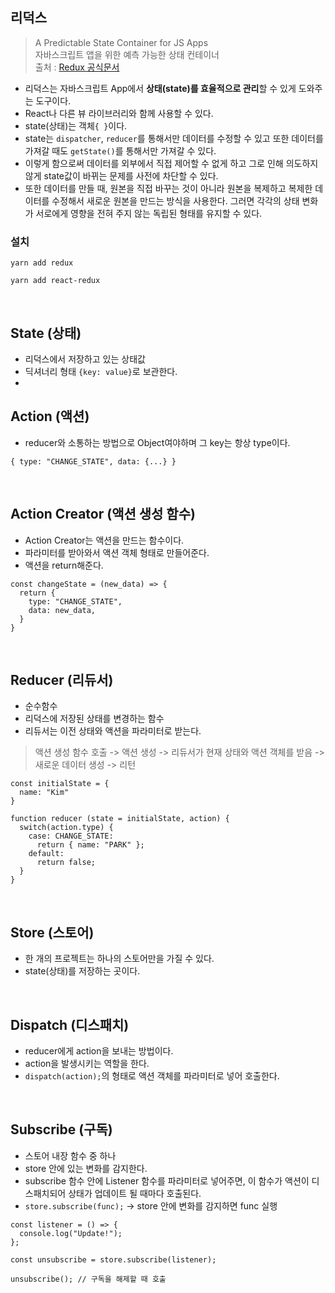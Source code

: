## 리덕스
> A Predictable State Container for JS Apps <br />
> 자바스크립트 앱을 위한 예측 가능한 상태 컨테이너 <br />
> 출처 : [Redux 공식문서](https://ko.redux.js.org/)

- 리덕스는 자바스크립트 App에서 **상태(state)를 효율적으로 관리**할 수 있게 도와주는 도구이다.
- React나 다른 뷰 라이브러리와 함께 사용할 수 있다.
- state(상태)는 객체`{ }`이다.
- state는 `dispatcher`, `reducer`를 통해서만 데이터를 수정할 수 있고 또한 데이터를 가져갈 때도 `getState()`를 통해서만 가져갈 수 있다.
- 이렇게 함으로써 데이터를 외부에서 직접 제어할 수 없게 하고 그로 인해 의도하지 않게 state값이 바뀌는 문제를 사전에 차단할 수 있다.
- 또한 데이터를 만들 때, 원본을 직접 바꾸는 것이 아니라 원본을 복제하고 복제한 데이터를 수정해서 새로운 원본을 만드는 방식을 사용한다. 
그러면 각각의 상태 변화가 서로에게 영향을 전혀 주지 않는 독립된 형태를 유지할 수 있다. 

### 설치
```
yarn add redux

yarn add react-redux
```
<br />

## State (상태)
- 리덕스에서 저장하고 있는 상태값
- 딕셔너리 형태 `{key: value}`로 보관한다.
- <br />

## Action (액션)
- reducer와 소통하는 방법으로 Object여야하며 그 key는 항상 type이다.
```
{ type: "CHANGE_STATE", data: {...} }
```
<br />

## Action Creator (액션 생성 함수)
- Action Creator는 액션을 만드는 함수이다.
- 파라미터를 받아와서 액션 객체 형태로 만들어준다.
- 액션을 return해준다.
```
const changeState = (new_data) => {
  return {
    type: "CHANGE_STATE",
    data: new_data,
  }
}
```
<br />

## Reducer (리듀서)
- 순수함수
- 리덕스에 저장된 상태를 변경하는 함수
- 리듀서는 이전 상태와 액션을 파라미터로 받는다.
> 액션 생성 함수 호출 -> 액션 생성 -> 리듀서가 현재 상태와 액션 객체를 받음 -> 새로운 데이터 생성 -> 리턴
```
const initialState = {
  name: "Kim"
}

function reducer (state = initialState, action) {
  switch(action.type) {
    case: CHANGE_STATE:
      return { name: "PARK" };
    default:
      return false;
  }
}
```
<br />

## Store (스토어)
- 한 개의 프로젝트는 하나의 스토어만을 가질 수 있다.
- state(상태)를 저장하는 곳이다.
<br />

## Dispatch (디스패치)
- reducer에게 action을 보내는 방법이다.
- action을 발생시키는 역할을 한다.
- `dispatch(action);`의 형태로 액션 객체를 파라미터로 넣어 호출한다.
<br />

## Subscribe (구독)
- 스토어 내장 함수 중 하나
- store 안에 있는 변화를 감지한다.
- subscribe 함수 안에 Listener 함수를 파라미터로 넣어주면, 이 함수가 액션이 디스패치되어 상태가 업데이트 될 때마다 호출된다.
- `store.subscribe(func);` -> store 안에 변화를 감지하면 func 실행
```
const listener = () => {
  console.log("Update!");
};

const unsubscribe = store.subscribe(listener);

unsubscribe(); // 구독을 해제할 때 호출
```
